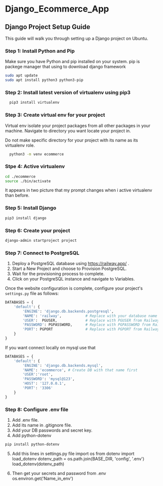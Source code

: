 # Django_Ecommerce_App

## Django Project Setup Guide

This guide will walk you through setting up a Django project on Ubuntu.

### Step 1: Install Python and Pip

Make sure you have Python and pip installed on your system.
pip is packege manager that using to download django framework

```bash
sudo apt update
sudo apt install python3 python3-pip
```

### Step 2: Install latest version of virtualenv using pip3

```bash
  pip3 install virtualenv
```


### Step 3: Create virtual env for your project
Virtual env isolate your project packages from all other packages in your machine.
Navigate to directory you want locate your project in. 

Do not make specific directory for your project with its name as its virtualenv role.

```bash
  python3 -m venv ecommerce
```


### Stpe 4: Active virtualenv 

```bash
cd ./ecommerce
source ./bin/activate
```
It appears in two picture that my prompt changes when i active virtualenv than before. 


### Step 5: Install Django

```bash
pip3 install django
```

### Step 6: Create your project

```bash
django-admin startproject project
```

### Step 7: Connect to PostgreSQL

1. Deploy a PostgreSQL database using https://railway.app/ .
2. Start a New Project and choose to Provision PostgreSQL.
3. Wait for the provisioning process to complete.
4. Click on your PostgreSQL instance and navigate to Variables.

Once the website configuration is complete, configure your project's `settings.py` file as follows:

```python
DATABASES = {
    'default': {
        'ENGINE': 'django.db.backends.postgresql',
        'NAME': 'railway',           # Replace with your database name
        'USER':  PGUSER,             # Replace with PGUSER from Railway Variables
        'PASSWORD': PGPASSWORD,      # Replace with PGPASSWORD from Railway Variables
        'PORT': PGPORT               # Replace with PGPORT from Railway Variables
    }
}
```

If you want connect locally on mysql use that

```python
DATABASES = {
    'default': {
        'ENGINE': 'django.db.backends.mysql',
        'NAME': 'ecommerce', # Create DB with that name first
        'USER':'root',
        'PASSWORD': 'mysql@123',
        'HOST': '127.0.0.1',
        'PORT': '3306'
    }
}
```
### Step 8: Configure .env file 

1. Add .env file. 
2. Add its name in .gitignore file.
3. Add your DB passwords and secret key.
4. Add python-dotenv
```bash
pip install python-dotenv
```
5. Add this lines in settings.py file
  import os
  from dotenv import load_dotenv
  dotenv_path = os.path.join(BASE_DIR, 'config', '.env')
  load_dotenv(dotenv_path)

6. Then get your secrets and password from .env
os.environ.get('Name_in_env')

